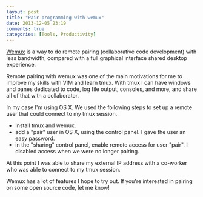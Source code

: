 ```yaml
---
layout: post
title: "Pair programming with wemux"
date: 2013-12-05 23:19
comments: true
categories: [Tools, Productivity]
---
```


[Wemux](https://github.com/zolrath/wemux) is a way to do remote pairing (collaborative code development) with less bandwidth, compared with a full graphical interface shared desktop experience. 

Remote pairing with wemux was one of the main motivations for me to improve my skills with VIM and learn tmux. With tmux I can have windows and panes dedicated to code, log file output, consoles, and more, and share all of that with a collaborator. 

In my case I'm using OS X. We used the following steps to set up a remote user that could connect to my tmux session.

 * Install tmux and wemux.
 * add a "pair" user in OS X, using the control panel. I gave the user an easy password.
 * in the "sharing" control panel, enable remote access for user "pair". I disabled access when we were no longer pairing.

At this point I was able to share my external IP address with a co-worker who was able to connect to my tmux session.

Wemux has a lot of features I hope to try out. If you're interested in pairing on some open source code, let me know!
